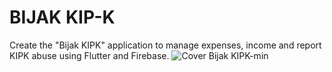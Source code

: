 # BIJAK KIP-K

Create the "Bijak KIPK" application to manage expenses, income and report KIPK abuse using Flutter and Firebase.
![Cover Bijak KIPK-min](https://github.com/RaffyJO/hyper_ui/assets/116251880/69c3dfdb-4ba6-47e1-9f36-ae27aa2576a9)
